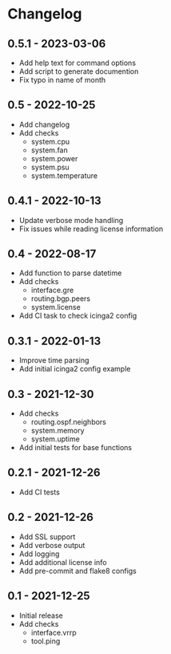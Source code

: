 Changelog
=========

0.5.1 - 2023-03-06
------------------

- Add help text for command options
- Add script to generate documention
- Fix typo in name of month

0.5 - 2022-10-25
----------------

- Add changelog
- Add checks
  - system.cpu
  - system.fan
  - system.power
  - system.psu
  - system.temperature

0.4.1 - 2022-10-13
------------------

- Update verbose mode handling
- Fix issues while reading license information

0.4 - 2022-08-17
----------------

- Add function to parse datetime
- Add checks
  - interface.gre
  - routing.bgp.peers
  - system.license
- Add CI task to check icinga2 config

0.3.1 - 2022-01-13
------------------

- Improve time parsing
- Add initial icinga2 config example

0.3 - 2021-12-30
----------------

- Add checks
  - routing.ospf.neighbors
  - system.memory
  - system.uptime
- Add initial tests for base functions

0.2.1 - 2021-12-26
------------------

- Add CI tests

0.2 - 2021-12-26
----------------

- Add SSL support
- Add verbose output
- Add logging
- Add additional license info
- Add pre-commit and flake8 configs

0.1 - 2021-12-25
----------------

- Initial release
- Add checks
  - interface.vrrp
  - tool.ping
